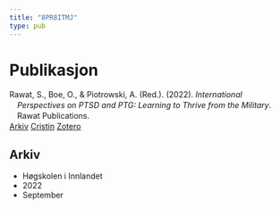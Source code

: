 ```yaml
---
title: "8PR8ITMJ"
type: pub
---
```

<h1>Publikasjon</h1>
<article id="csl-bib-container-8PR8ITMJ" class="csl-bib-container">
  <div class="csl-bib-body" style="line-height: 1.35; padding-left: 1em; text-indent:-1em;">
  <div class="csl-entry">Rawat, S., Boe, O., &amp; Piotrowski, A. (Red.). (2022). <i>International Perspectives on PTSD and PTG: Learning to Thrive from the Military</i>. Rawat Publications.</div>
</div>
  <div class="csl-bib-buttons">
    <a href="#taxonomy-article-8PR8ITMJ" class="csl-bib-button">Arkiv</a>
    <a href alt="Cristin URL" class="csl-bib-button">Cristin</a>
    <a href alt="Zotero URL" class="csl-bib-button">Zotero</a>
  </div>
  <div id="csl-bib-meta-container-8PR8ITMJ"></div>
</article>
<div id="csl-bib-meta-8PR8ITMJ" class="csl-bib-meta">
  <article id="taxonomy-article-8PR8ITMJ" class="taxonomy-article">
    <h1>Arkiv</h1>
    <ul>
      <li>Høgskolen i Innlandet</li>
      <li>2022</li>
      <li>September</li>
    </ul>
  </article>
</div>
